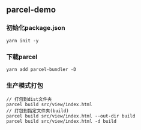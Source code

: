 ## parcel-demo

### 初始化package.json
```
yarn init -y
```

### 下载parcel
```
yarn add parcel-bundler -D
```

### 生产模式打包

```
// 打包到dist文件夹
parcel build src/view/index.html
// 打包到指定文件夹(build)
parcel build src/view/index.html --out-dir build
parcel build src/view/index.html -d build
```


